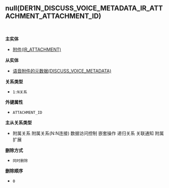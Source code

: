 ## null(DER1N_DISCUSS_VOICE_METADATA_IR_ATTACHMENT_ATTACHMENT_ID) <!-- {docsify-ignore-all} -->



<br>
<p class="panel-title"><b>主实体</b></p>

* [附件(IR_ATTACHMENT)](module/base/ir_attachment)

<p class="panel-title"><b>从实体</b></p>

* [语音附件的元数据(DISCUSS_VOICE_METADATA)](module/discuss/discuss_voice_metadata)

<p class="panel-title"><b>关系类型</b></p>

* `1:N关系`

<p class="panel-title"><b>外键属性</b></p>

* `ATTACHMENT_ID`

<p class="panel-title"><b>主从关系类型</b></p>

* <i class="fa fa-square"/></i> 附属关系 <i class="fa fa-square"/></i> 附属关系(N:N连接) <i class="fa fa-square"/></i> 数据访问控制 <i class="fa fa-square"/></i> 嵌套操作 <i class="fa fa-square"/></i> 递归关系 <i class="fa fa-square"/></i> 关联通知 <i class="fa fa-square"/></i> 附属扩展

<p class="panel-title"><b>删除方式</b></p>

* `同时删除`

<p class="panel-title"><b>删除顺序</b></p>

* `0`
